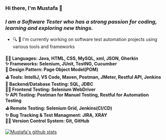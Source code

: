 ### Hi there, I'm Mustafa 👋

### *I am a Software Tester who has a strong passion for coding, learning and exploring new things.*
- 🔍 🔭 I'm currently working on software test automation projects using various tools and frameworks

#### 🐱‍🏍 Languages: Java, HTML, CSS, MySQL, xml, JSON, Gherkin <br>✨ Frameworks: Selenium, JUnit, TestNG, Cucumber <br>🥇 Design Pattern: Page Object Model(POM)<br> ⛳ Tools: IntelliJ, VS Code, Maven, Postman, JMeter, Restful API, Jenkins<br> 🥇 Backend/Database Testing: SQL, JDBC<br> 🐱‍🏍 Frontend Testing: Selenium WebDriver<br> ✨ API Testing: Postman for Manuel Testing, Restful for Automation Testing<br>⛳ Remote Testing: Selenium Grid, Jenkins(CI/CD)<br> ✨ Bug Tracking & Test Managment: JIRA, XRAY<br> 🐱‍🏍 Version Control System: Git, GitHub

[![Mustafa's github stats](http://github-readme-stats.vercel.app/api?username=MustafaElmas)](https://github.com/MustafaElmas2022/MustafaElmas/github-readme-stats)
